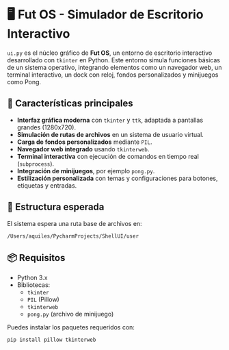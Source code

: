 # 🖥️ Fut OS - Simulador de Escritorio Interactivo

`ui.py` es el núcleo gráfico de **Fut OS**, un entorno de escritorio interactivo desarrollado con `tkinter` en Python. Este entorno simula funciones básicas de un sistema operativo, integrando elementos como un navegador web, un terminal interactivo, un dock con reloj, fondos personalizados y minijuegos como Pong.

## 🚀 Características principales

- **Interfaz gráfica moderna** con `tkinter` y `ttk`, adaptada a pantallas grandes (1280x720).
- **Simulación de rutas de archivos** en un sistema de usuario virtual.
- **Carga de fondos personalizados** mediante `PIL`.
- **Navegador web integrado** usando `tkinterweb`.
- **Terminal interactiva** con ejecución de comandos en tiempo real (`subprocess`).
- **Integración de minijuegos**, por ejemplo `pong.py`.
- **Estilización personalizada** con temas y configuraciones para botones, etiquetas y entradas.

## 📂 Estructura esperada

El sistema espera una ruta base de archivos en:
```
/Users/aquiles/PycharmProjects/ShellUI/user
```


## 📦 Requisitos

- Python 3.x
- Bibliotecas:
  - `tkinter`
  - `PIL` (Pillow)
  - `tkinterweb`
  - `pong.py` (archivo de minijuego)

Puedes instalar los paquetes requeridos con:

```bash
pip install pillow tkinterweb
```

